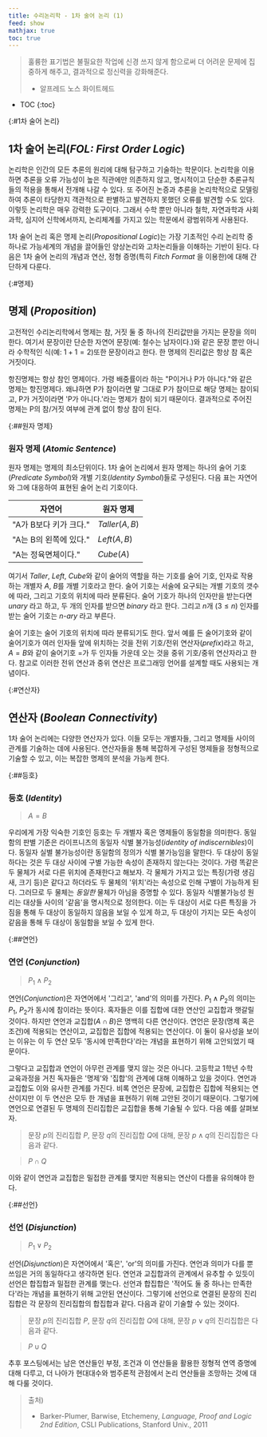 ```yaml
---
title: 수리논리학 - 1차 술어 논리 (1)
feed: show
mathjax: true
toc: true
---
```


> 훌륭한 표기법은 불필요한 작업에 신경 쓰지 않게 함으로써 더 어려운 문제에 집중하게 해주고, 결과적으로 정신력을 강화해준다. 
>  
> - 알프레드 노스 화이트헤드


* TOC
{:toc}

{:#1차 술어 논리}
## 1차 술어 논리(_FOL: First Order Logic_)
논리학은 인간의 모든 추론의 원리에 대해 탐구하고 기술하는 학문이다. 논리학을 이용하면 추론을 오류 가능성이 높은 직관에만 의존하지 않고, 명시적이고 단순한 추론규칙들의 적용을 통해서 전개해 나갈 수 있다. 또 주어진 논증과 추론을 논리학적으로 모델링하여 추론이 타당한지 객관적으로 판별하고 발견하지 못했던 오류를 발견할 수도 있다. 이렇듯 논리학은 매우 강력한 도구이다. 그래서 수학 뿐만 아니라 철학, 자연과학과 사회과학, 심지어 신학에서까지, 논리체계를 가지고 있는 학문에서 광범위하게 사용된다. 

1차 술어 논리 혹은 명제 논리(_Propositional Logic_)는 가장 기초적인 수리 논리학 중 하나로 가능세계의 개념을 끌어들인 양상논리와 고차논리들을 이해하는 기반이 된다. 다음은 1차 술어 논리의 개념과 연산, 정형 증명(특히 _Fitch Format_ 을 이용한)에 대해 간단하게 다룬다.

{:#명제}
## 명제 (_Proposition_)
고전적인 수리논리학에서 명제는 참, 거짓 둘 중 하나의 진리값만을 가지는 문장을 의미한다. 여기서 문장이란 단순한 자연어 문장(예: 철수는 남자이다.)와 같은 문장 뿐만 아니라 수학적인 식(예: $1 + 1 = 2$)또한 문장이라고 한다. 한 명제의 진리값은 항상 참 혹은 거짓이다.

항진명제는 항상 참인 명제이다. 가령 배중률이라 하는 "P이거나 P가 아니다."와 같은 명제는 항진명제다. 왜냐하면 P가 참이라면 말 그대로 P가 참이므로 해당 명제는 참이되고, P가 거짓이라면 'P가 아니다.'라는 명제가 참이 되기 때문이다. 결과적으로 주어진 명제는 P의 참/거짓 여부에 관계 없이 항상 참이 된다. 

{:##원자 명제}
### 원자 명제 (_Atomic Sentence_)
원자 명제는 명제의 최소단위이다. 1차 술어 논리에서 원자 명제는 하나의 술어 기호(_Predicate Symbol_)와 개별 기호(_Identity Symbol_)들로 구성된다. 다음 표는 자연어와 그에 대응하여 표현된 술어 논리 기호이다.  

| 자연어 | 원자 명제 |
|-|-|
| "A가 B보다 키가 크다." | $Taller(A, B)$ |
| "A는 B의 왼쪽에 있다." | $Left(A, B)$ |
| "A는 정육면체이다." | $Cube(A)$ |

여기서 $Taller$, $Left$, $Cube$와 같이 술어의 역할을 하는 기호를 술어 기호, 인자로 작용하는 개별자 $A$, $B$를 개별 기호라고 한다. 술어 기호는 서술에 요구되는 개별 기호의 갯수에 따라, 그리고 기호의 위치에 따라 분류된다. 술어 기호가 하나의 인자만을 받는다면 _unary_ 라고 하고, 두 개의 인자를 받으면 _binary_ 라고 한다. 그리고 $n$개 ($3 \leq n$) 인자를 받는 술어 기호는 _n-ary_ 라고 부른다.
 
술어 기호는 술어 기호의 위치에 따라 분류되기도 한다. 앞서 예를 든 술어기호와 같이 술어기호가 여러 인자들 앞에 위치하는 것을 전위 기호/전위 연산자(_prefix_)라고 하고, $A = B$와 같이 술어기호 $=$가 두 인자들 가운데 오는 것을 중위 기호/중위 연산자라고 한다. 참고로 이러한 전위 연산과 중위 연산은 프로그래밍 언어를 설계할 때도 사용되는 개념이다.

{:#연산자}
## 연산자 (_Boolean Connectivity_)
1차 술어 논리에는 다양한 연산자가 있다. 이들 모두는 개별자들, 그리고 명제들 사이의 관계를 기술하는 데에 사용된다. 연산자들을 통해 복잡하게 구성된 명제들을 정형적으로 기술할 수 있고, 이는 복잡한 명제의 분석을 가능케 한다.

{:##등호}
### 등호 (_Identity_)
> $A = B$

우리에게 가장 익숙한 기호인 등호는 두 개별자 혹은 명제들이 동일함을 의미한다. 동일함의 판별 기준은 라이프니츠의 동일자 식별 불가능성(_identity of indiscernibles_)이다. 동일자 실별 불가능성이란 동일함의 정의가 식별 불가능임을 말한다. 두 대상이 동일하다는 것은 두 대상 사이에 구별 가능한 속성이 존재하지 않는다는 것이다. 가령 똑같은 두 물체가 서로 다른 위치에 존재한다고 해보자. 각 물체가 가지고 있는 특징(가령 생김새, 크기 등)은 같다고 하더라도 두 물체의 '위치'라는 속성으로 인해 구별이 가능하게 된다. 그러므로 두 물체는 _동일한_ 물체가 아님을 증명할 수 있다. 동일자 식별불가능성 원리는 대상들 사이의 '같음'을 명시적으로 정의한다. 이는 두 대상이 서로 다른 특징을 가짐을 통해 두 대상이 동일하지 않음을 보일 수 있게 하고, 두 대상이 가지는 모든 속성이 같음을 통해 두 대상이 동일함을 보일 수 있게 한다.

{:##연언}
### 연언 (_Conjunction_)
> $P_1 \land P_2$

연언(_Conjunction_)은 자연어에서 '그리고', 'and'의 의미를 가진다. $P_1 \land P_2$의 의미는 $P_1$, $P_2$가 동시에 참이라는 뜻이다. 혹자들은 이를 집합에 대한 연산인 교집합과 햇갈릴 것이다. 하지만 연언과 교집합($A \cap B$)은 명백히 다른 연산이다. 연언은 문장(명제 혹은 조건)에 적용되는 연산이고, 교집합은 집합에 적용되는 연산이다. 이 둘이 유사성을 보이는 이유는 이 두 연산 모두 '동시에 만족한다'라는 개념을 표현하기 위해 고안되었기 때문이다.

그렇다고 교집합과 연언이 아무런 관계를 맺지 않는 것은 아니다. 고등학교 1학년 수학 교육과정을 거친 독자들은 '명제'와 '집합'의 관계에 대해 이해하고 있을 것이다. 연언과 교집합도 이와 유사한 관계를 가진다. 비록 연언은 문장에, 교집합은 집합에 적용되는 연산이지만 이 두 연산은 모두 한 개념을 표현하기 위해 고안된 것이기 때문이다. 그렇기에 연언으로 연결된 두 명제의 진리집합은 교집합을 통해 기술될 수 있다. 다음 예를 살펴보자.

> 문장 $p$의 진리집합 $P$, 문장 $q$의 진리집합 $Q$에 대해, 
> 문장 $p \land q$의 진리집합은 다음과 같다.

> $P \cap Q$

이와 같이 연언과 교집합은 밀접한 관계를 맺지만 적용되는 연산이 다름을 유의해야 한다.

{:##선언}
### 선언 (_Disjunction_)
> $P_1 \lor P_2$

선언(_Disjunction_)은 자연어에서 '혹은', 'or'의 의미를 가진다. 연언과 의미가 다를 뿐 쓰임은 거의 동일하다고 생각하면 된다. 연언과 교집합과의 관계에서 유추할 수 있듯이 선언은 합집합과 밀접한 관계를 맺는다. 선언과 합집합은 '적어도 둘 중 하나는 만족한다'라는 개념을 표현하기 위해 고안된 연산이다. 그렇기에 선언으로 연결된 문장의 진리집합은 각 문장의 진리집합의 합집합과 같다. 다음과 같이 기술할 수 있는 것이다.

> 문장 $p$의 진리집합 $P$, 문장 $q$의 진리집합 $Q$에 대해, 
> 문장 $p \lor q$의 진리집합은 다음과 같다.

> $P \cup Q$

추후 포스팅에서는 남은 연산들인 부정, 조건과 이 연산들을 활용한 정형적 연역 증명에 대해 다루고, 더 나아가 현대대수와 범주론적 관점에서 논리 연산들을 조망하는 것에 대해 다룰 것이다.

> 출처)   
> - Barker-Plumer, Barwise, Etchemeny, _Language, Proof and Logic 2nd Edition_, CSLI Publications, Stanford Univ., 2011